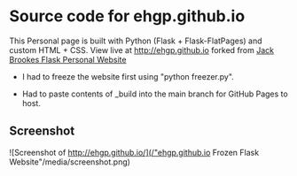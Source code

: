 # Source code for ehgp.github.io

This Personal page is built with Python (Flask + Flask-FlatPages) and custom HTML + CSS. View live at <http://ehgp.github.io> forked from [Jack Brookes Flask Personal Website](https://github.com/jackbrookes/flask-personal-website)

* I had to freeze the website first using "python freezer.py".

* Had to paste contents of _build into the main branch for GitHub Pages to host.

## Screenshot

![Screenshot of http://ehgp.github.io/](/"ehgp.github.io Frozen Flask Website"/media/screenshot.png)
